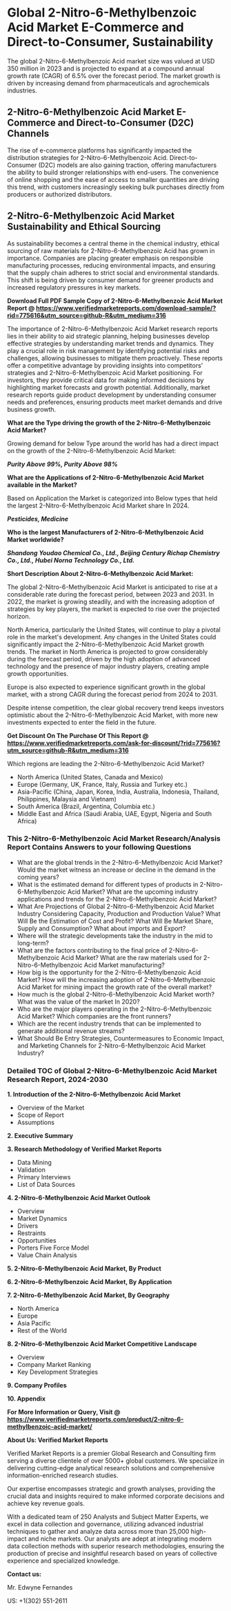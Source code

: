 <h1>Global 2-Nitro-6-Methylbenzoic Acid Market E-Commerce and Direct-to-Consumer, Sustainability</h1><p class=""><p>The global 2-Nitro-6-Methylbenzoic Acid market size was valued at USD 350 million in 2023 and is projected to expand at a compound annual growth rate (CAGR) of 6.5% over the forecast period. The market growth is driven by increasing demand from pharmaceuticals and agrochemicals industries.</p><h2>2-Nitro-6-Methylbenzoic Acid Market E-Commerce and Direct-to-Consumer (D2C) Channels</h2><p>The rise of e-commerce platforms has significantly impacted the distribution strategies for 2-Nitro-6-Methylbenzoic Acid. Direct-to-Consumer (D2C) models are also gaining traction, offering manufacturers the ability to build stronger relationships with end-users. The convenience of online shopping and the ease of access to smaller quantities are driving this trend, with customers increasingly seeking bulk purchases directly from producers or authorized distributors.</p><h2>2-Nitro-6-Methylbenzoic Acid Market Sustainability and Ethical Sourcing</h2><p>As sustainability becomes a central theme in the chemical industry, ethical sourcing of raw materials for 2-Nitro-6-Methylbenzoic Acid has grown in importance. Companies are placing greater emphasis on responsible manufacturing processes, reducing environmental impacts, and ensuring that the supply chain adheres to strict social and environmental standards. This shift is being driven by consumer demand for greener products and increased regulatory pressures in key markets.</p></p><p class=""><strong>Download Full PDF Sample Copy of 2-Nitro-6-Methylbenzoic Acid Market Report @ <a href="https://www.verifiedmarketreports.com/download-sample/?rid=775616&utm_source=github-R&utm_medium=316" target="_blank">https://www.verifiedmarketreports.com/download-sample/?rid=775616&utm_source=github-R&utm_medium=316</a></strong></p><p>The importance of&nbsp;2-Nitro-6-Methylbenzoic Acid Market research reports lies in their ability to aid strategic planning, helping businesses develop effective strategies by understanding market trends and dynamics. They play a crucial role in risk management by identifying potential risks and challenges, allowing businesses to mitigate them proactively. These reports offer a competitive advantage by providing insights into competitors' strategies and 2-Nitro-6-Methylbenzoic Acid Market positioning. For investors, they provide critical data for making informed decisions by highlighting market forecasts and growth potential. Additionally, market research reports guide product development by understanding consumer needs and preferences, ensuring products meet market demands and drive business growth.</p><p><strong>What are the&nbsp;Type driving the growth of the 2-Nitro-6-Methylbenzoic Acid Market?</strong></p><p id="" class="">Growing demand for below Type around the world has had a direct impact on the growth of the 2-Nitro-6-Methylbenzoic Acid Market:</p><p class=""><em><strong>Purity Above 99%, Purity Above 98%</strong></em></p><p class=""><strong>What are the&nbsp;Applications&nbsp;of 2-Nitro-6-Methylbenzoic Acid Market available in the Market?</strong></p><p id="" class="">Based on Application the Market is categorized into Below types that held the largest 2-Nitro-6-Methylbenzoic Acid Market share In 2024.</p><p class=""><em><strong>Pesticides, Medicine</strong></em></p><p class=""><strong>Who is the largest Manufacturers of 2-Nitro-6-Methylbenzoic Acid Market worldwide?</strong></p><p><em><strong>Shandong Youdao Chemical Co., Ltd., Beijing Century Richap Chemistry Co., Ltd., Hubei Norna Technology Co., Ltd.</strong></em></p><p id="" class=""><strong>Short Description About 2-Nitro-6-Methylbenzoic Acid Market:</strong></p><p>The global 2-Nitro-6-Methylbenzoic Acid Market is anticipated to rise at a considerable rate during the forecast period, between 2023 and 2031. In 2022, the market is growing steadily, and with the increasing adoption of strategies by key players, the market is expected to rise over the projected horizon.</p><p>North America, particularly the United States, will continue to play a pivotal role in the market's development. Any changes in the United States could significantly impact the 2-Nitro-6-Methylbenzoic Acid Market growth trends. The market in North America is projected to grow considerably during the forecast period, driven by the high adoption of advanced technology and the presence of major industry players, creating ample growth opportunities.</p><p>Europe is also expected to experience significant growth in the global market, with a strong CAGR during the forecast period from 2024 to 2031.</p><p>Despite intense competition, the clear global recovery trend keeps investors optimistic about the 2-Nitro-6-Methylbenzoic Acid Market, with more new investments expected to enter the field in the future.</p><p id="" class=""><strong>Get Discount On The Purchase Of This Report @ <a href="https://www.verifiedmarketreports.com/ask-for-discount/?rid=775616?utm_source=github-R&utm_medium=316" target="_blank">https://www.verifiedmarketreports.com/ask-for-discount/?rid=775616?utm_source=github-R&utm_medium=316</a></strong></p><p class="">Which regions are leading the 2-Nitro-6-Methylbenzoic Acid Market?</p><ul><li>North America (United States, Canada and Mexico)</li><li>Europe (Germany, UK, France, Italy, Russia and Turkey etc.)</li><li>Asia-Pacific (China, Japan, Korea, India, Australia, Indonesia, Thailand, Philippines, Malaysia and Vietnam)</li><li>South America (Brazil, Argentina, Columbia etc.)</li><li>Middle East and Africa (Saudi Arabia, UAE, Egypt, Nigeria and South Africa)</li></ul><h3 id="" class="">This 2-Nitro-6-Methylbenzoic Acid Market Research/Analysis Report Contains Answers to your following Questions</h3><ul><li>What are the global trends in the 2-Nitro-6-Methylbenzoic Acid Market? Would the market witness an increase or decline in the demand in the coming years?</li><li>What is the estimated demand for different types of products in 2-Nitro-6-Methylbenzoic Acid Market? What are the upcoming industry applications and trends for the 2-Nitro-6-Methylbenzoic Acid Market?</li><li>What Are Projections of Global 2-Nitro-6-Methylbenzoic Acid Market Industry Considering Capacity, Production and Production Value? What Will Be the Estimation of Cost and Profit? What Will Be Market Share, Supply and Consumption? What about imports and Export?</li><li>Where will the strategic developments take the industry in the mid to long-term?</li><li>What are the factors contributing to the final price of 2-Nitro-6-Methylbenzoic Acid Market? What are the raw materials used for 2-Nitro-6-Methylbenzoic Acid Market manufacturing?</li><li>How big is the opportunity for the 2-Nitro-6-Methylbenzoic Acid Market? How will the increasing adoption of 2-Nitro-6-Methylbenzoic Acid Market for mining impact the growth rate of the overall market?</li><li>How much is the global 2-Nitro-6-Methylbenzoic Acid Market worth? What was the value of the market In 2020?</li><li>Who are the major players operating in the 2-Nitro-6-Methylbenzoic Acid Market? Which companies are the front runners?</li><li>Which are the recent industry trends that can be implemented to generate additional revenue streams?</li><li>What Should Be Entry Strategies, Countermeasures to Economic Impact, and Marketing Channels for 2-Nitro-6-Methylbenzoic Acid Market Industry?</li></ul><h3 id="" class="">Detailed TOC of Global 2-Nitro-6-Methylbenzoic Acid Market Research Report, 2024-2030</h3><p id="" class=""><strong>1. Introduction of the 2-Nitro-6-Methylbenzoic Acid Market</strong></p><ul><li>Overview of the Market</li><li>Scope of Report</li><li>Assumptions</li></ul><p id="" class=""><strong>2. Executive Summary</strong></p><p id="" class=""><strong>3. Research Methodology of Verified Market Reports</strong></p><ul><li>Data Mining</li><li>Validation</li><li>Primary Interviews</li><li>List of Data Sources</li></ul><p id="" class=""><strong>4. 2-Nitro-6-Methylbenzoic Acid Market Outlook</strong></p><ul><li>Overview</li><li>Market Dynamics</li><li>Drivers</li><li>Restraints</li><li>Opportunities</li><li>Porters Five Force Model</li><li>Value Chain Analysis</li></ul><p id="" class=""><strong>5. 2-Nitro-6-Methylbenzoic Acid Market, By Product</strong></p><p id="" class=""><strong>6. 2-Nitro-6-Methylbenzoic Acid Market, By Application</strong></p><p id="" class=""><strong>7. 2-Nitro-6-Methylbenzoic Acid Market, By Geography</strong></p><ul><li>North America</li><li>Europe</li><li>Asia Pacific</li><li>Rest of the World</li></ul><p id="" class=""><strong>8. 2-Nitro-6-Methylbenzoic Acid Market Competitive Landscape</strong></p><ul><li>Overview</li><li>Company Market Ranking</li><li>Key Development Strategies</li></ul><p id="" class=""><strong>9. Company Profiles</strong></p><p id="" class=""><strong>10. Appendix</strong></p><p id="" class=""><strong>For More Information or Query, Visit @ <a href="https://www.verifiedmarketreports.com/product/2-nitro-6-methylbenzoic-acid-market/" target="_blank">https://www.verifiedmarketreports.com/product/2-nitro-6-methylbenzoic-acid-market/</a></strong></p><p id="" class=""><strong>About Us: Verified Market Reports</strong></p><p id="" class="">Verified Market Reports is a premier Global Research and Consulting firm serving a diverse clientele of over 5000+ global customers. We specialize in delivering cutting-edge analytical research solutions and comprehensive information-enriched research studies.</p><p id="" class="">Our expertise encompasses strategic and growth analyses, providing the crucial data and insights required to make informed corporate decisions and achieve key revenue goals.</p><p id="" class="">With a dedicated team of 250 Analysts and Subject Matter Experts, we excel in data collection and governance, utilizing advanced industrial techniques to gather and analyze data across more than 25,000 high-impact and niche markets. Our analysts are adept at integrating modern data collection methods with superior research methodologies, ensuring the production of precise and insightful research based on years of collective experience and specialized knowledge.</p><p id="" class=""><strong>Contact us:</strong></p><p id="" class="">Mr. Edwyne Fernandes</p><p id="" class="">US: +1(302) 551-2611</p>